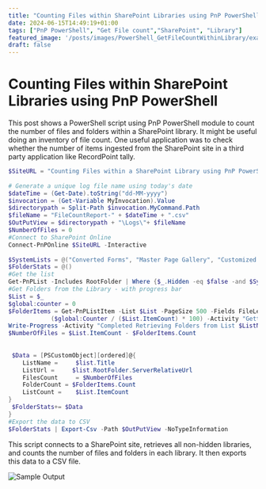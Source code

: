 ```yaml
---
title: "Counting Files within SharePoint Libraries using PnP PowerShell"
date: 2024-06-15T14:49:19+01:00
tags: ["PnP PowerShell", "Get File count","SharePoint", "Library"]
featured_image: '/posts/images/PowerShell_GetFileCountWithinLibrary/example.png'
draft: false
---
```


# Counting Files within SharePoint Libraries using PnP PowerShell

This post shows a PowerShell script using PnP PowerShell module to count the number of files and folders within a SharePoint library. It might be useful doing an inventory of file count. One useful application was to check whether the number of items ingested from the SharePoint site in a third party application like RecordPoint tally.

```PowerShell
$SiteURL = "Counting Files within a SharePoint Library using PnP PowerShell"
 
# Generate a unique log file name using today's date
$dateTime = (Get-Date).toString("dd-MM-yyyy")
$invocation = (Get-Variable MyInvocation).Value
$directorypath = Split-Path $invocation.MyCommand.Path
$fileName = "FileCountReport-" + $dateTime + ".csv"
$OutPutView = $directorypath + "\Logs\"+ $fileName
$NumberOfFiles = 0
#Connect to SharePoint Online
Connect-PnPOnline $SiteURL -Interactive
 
$SystemLists = @("Converted Forms", "Master Page Gallery", "Customized Reports", "Form Templates", "List Template Gallery", "Theme Gallery","Apps for SharePoint","Reporting Templates", "Solution Gallery", "Style Library", "Web Part Gallery","Site Assets", "wfpub", "Site Pages", "Images", "MicroFeed","Pages")
$FolderStats = @()
#Get the list
Get-PnPList -Includes RootFolder | Where {$_.Hidden -eq $false -and $SystemLists -notcontains $_.Title -and $_.BaseTemplate -eq 101 } | ForEach-Object {
#Get Folders from the Library - with progress bar
$List = $_
$global:counter = 0
$FolderItems = Get-PnPListItem -List $List -PageSize 500 -Fields FileLeafRef -ScriptBlock { Param($items) $global:counter += $items.Count; Write-Progress -PercentComplete `
            ($global:Counter / ($List.ItemCount) * 100) -Activity "Getting folders from List:" -Status "Processing Items $global:Counter to $($List.ItemCount)";}  | Where {$_.FileSystemObjectType -eq "Folder"}
Write-Progress -Activity "Completed Retrieving Folders from List $ListName" -Completed
$NumberOfFiles = $List.ItemCount - $FolderItems.Count
 
 
 $Data = [PSCustomObject][ordered]@{
    ListName =     $list.Title
    ListUrl =     $list.RootFolder.ServerRelativeUrl
    FilesCount     = $NumberOfFiles
    FolderCount = $FolderItems.Count
    ListCount =    $List.ItemCount
}
 $FolderStats+= $Data
}
#Export the data to CSV
$FolderStats | Export-Csv -Path $OutPutView -NoTypeInformation
```

This script connects to a SharePoint site, retrieves all non-hidden libraries, and counts the number of files and folders in each library. It then exports this data to a CSV file.

![Sample Output](../images/PowerShell_GetFileCountWithinLibrary/example.png)

